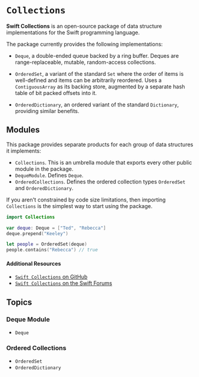 # ``Collections``

**Swift Collections** is an open-source package of data structure implementations for the Swift programming language.

The package currently provides the following implementations:

- ``Deque``, a double-ended queue backed by a ring buffer. Deques are range-replaceable, mutable, random-access collections.

- ``OrderedSet``, a variant of the standard `Set` where the order of items is well-defined and items can be arbitrarily reordered. Uses a `ContiguousArray` as its backing store, augmented by a separate hash table of bit packed offsets into it.

- ``OrderedDictionary``, an ordered variant of the standard `Dictionary`, providing similar benefits.

## Modules

This package provides separate products for each group of data structures it implements:

- ``Collections``. This is an umbrella module that exports every other public module in the package.
- ``DequeModule``. Defines ``Deque``.
- ``OrderedCollections``. Defines the ordered collection types ``OrderedSet`` and ``OrderedDictionary``.

If you aren't constrained by code size limitations, then importing ``Collections`` is the simplest way to start using the package.

```swift
import Collections

var deque: Deque = ["Ted", "Rebecca"]
deque.prepend("Keeley")

let people = OrderedSet(deque)
people.contains("Rebecca") // true
```

#### Additional Resources

- [`Swift Collections` on GitHub](https://github.com/apple/swift-collections/)
- [`Swift Collections` on the Swift Forums](https://forums.swift.org/c/related-projects/collections/72)

## Topics

### Deque Module

- ``Deque``

### Ordered Collections

- ``OrderedSet``
- ``OrderedDictionary``
